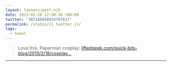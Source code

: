 ```yaml
---
layout: layouts/post.njk
date: 2013-02-28 17:50:38 +00:00
twitter: '307186058934767617'
permalink: /status/{{ twitter }}/
tags: 
  - tweet
---
```


> Love this. Paperman cosplay: [liftedgeek.com/quick-bits-blog/2013/2/18/cosplay…](https://liftedgeek.com/quick-bits-blog/2013/2/18/cosplay-disneys-paperman-cosplay)

---
